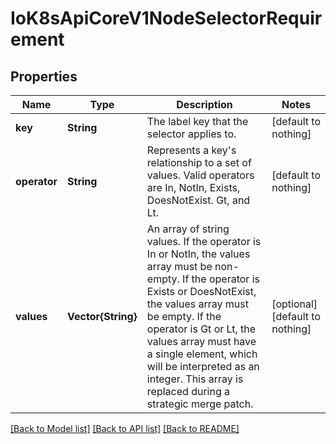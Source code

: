 # IoK8sApiCoreV1NodeSelectorRequirement


## Properties
Name | Type | Description | Notes
------------ | ------------- | ------------- | -------------
**key** | **String** | The label key that the selector applies to. | [default to nothing]
**operator** | **String** | Represents a key&#39;s relationship to a set of values. Valid operators are In, NotIn, Exists, DoesNotExist. Gt, and Lt. | [default to nothing]
**values** | **Vector{String}** | An array of string values. If the operator is In or NotIn, the values array must be non-empty. If the operator is Exists or DoesNotExist, the values array must be empty. If the operator is Gt or Lt, the values array must have a single element, which will be interpreted as an integer. This array is replaced during a strategic merge patch. | [optional] [default to nothing]


[[Back to Model list]](../README.md#models) [[Back to API list]](../README.md#api-endpoints) [[Back to README]](../README.md)


